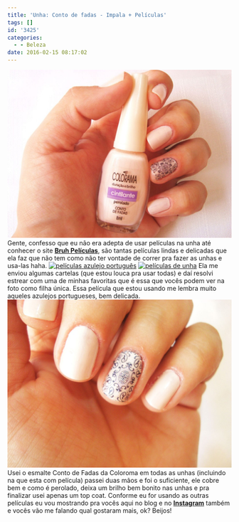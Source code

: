 ```yaml
---
title: 'Unha: Conto de fadas - Impala + Películas'
tags: []
id: '3425'
categories:
  - - Beleza
date: 2016-02-15 08:17:02
---
```


[![esmalte conto de fadas](/wp-content/uploads/2016/02/Conto-de-fadas-Impala-1024x768.jpg)](/wp-content/uploads/2016/02/Conto-de-fadas-Impala.jpg) Gente, confesso que eu não era adepta de usar películas na unha até conhecer o site [**Bruh Películas**](http://www.bruhpeliculas.com.br/), são tantas películas lindas e delicadas que ela faz que não tem como não ter vontade de correr pra fazer as unhas e usa-las haha. [![películas azulejo português ](/wp-content/uploads/2016/02/películas-de-unha-1024x768.jpg)](/wp-content/uploads/2016/02/películas-de-unha.jpg) [![películas de unha](/wp-content/uploads/2016/02/películas-delicadas-de-unha-1024x768.jpg)](/wp-content/uploads/2016/02/películas-delicadas-de-unha.jpg) Ela me enviou algumas cartelas (que estou louca pra usar todas) e daí resolvi estrear com uma de minhas favoritas que é essa que vocês podem ver na foto como filha única. Essa película que estou usando me lembra muito aqueles azulejos portugueses, bem delicada. [![esmalte colorama - conto de fadas ](/wp-content/uploads/2016/02/unha-com-película-azulejo-português-1024x768.jpg)](/wp-content/uploads/2016/02/unha-com-película-azulejo-português.jpg) Usei o esmalte Conto de Fadas da Coloroma em todas as unhas (incluindo na que esta com película) passei duas mãos e foi o suficiente, ele cobre bem e como é perolado, deixa um brilho bem bonito nas unhas e pra finalizar usei apenas um top coat. Conforme eu for usando as outras películas eu vou mostrando pra vocês aqui no blog e no **[Instagram](https://www.instagram.com/sjnat/)** também e vocês vão me falando qual gostaram mais, ok? Beijos!
